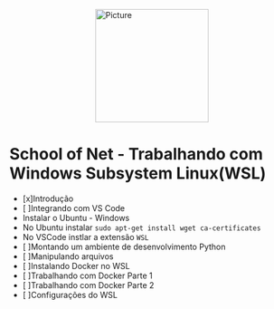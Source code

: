<img src="https://sonassets.s3.amazonaws.com/img/logo-top.png" 
        alt="Picture" 
        width="200" 
        style="display: block; margin: 0 auto" />

# School of Net - Trabalhando com Windows Subsystem Linux(WSL)


- [x]Introdução
- [ ]Integrando com VS Code
- Instalar o Ubuntu - Windows
- No Ubuntu instalar `sudo apt-get install wget ca-certificates`
- No VSCode instlar a extensão `WSL`
- [ ]Montando um ambiente de desenvolvimento Python
- [ ]Manipulando arquivos
- [ ]Instalando Docker no WSL
- [ ]Trabalhando com Docker Parte 1
- [ ]Trabalhando com Docker Parte 2
- [ ]Configurações do WSL
